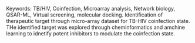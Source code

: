 Keywords: TB/HIV, Coinfection, Microarray analysis, Network biology, QSAR-ML, Virtual screening, molecular docking.
Identification of therapeutic target through micro-array dataset for TB-HIV coinfection state. THe identified target was explored through cheminformatics and amchine learning to idnetify potent inhibitors to modulate the coinfection state.


